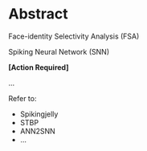 # Abstract

Face-identity Selectivity Analysis (FSA)

Spiking Neural Network (SNN)

**[Action Required]**

...


Refer to:

- Spikingjelly
- STBP
- ANN2SNN
- ...
